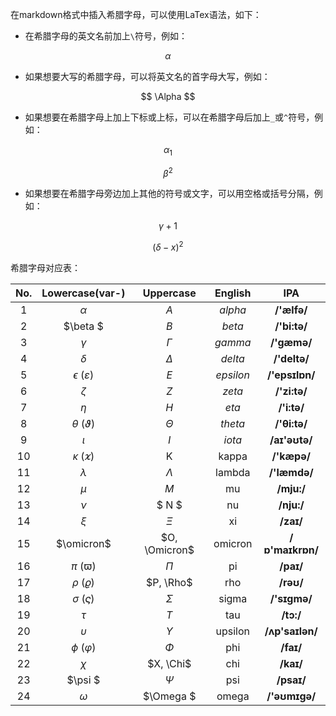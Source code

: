 
在markdown格式中插入希腊字母，可以使用LaTex语法，如下：

- 在希腊字母的英文名前加上`\`符号，例如：

$$
\alpha
$$

- 如果想要大写的希腊字母，可以将英文名的首字母大写，例如：

$$
\Alpha
$$

- 如果想要在希腊字母上加上下标或上标，可以在希腊字母后加上`_`或`^`符号，例如：

$$
\alpha_1
$$

$$
\beta^2
$$

- 如果想要在希腊字母旁边加上其他的符号或文字，可以用空格或括号分隔，例如：

$$
\gamma + 1
$$

$$
(\delta - x)^2
$$

希腊字母对应表：

| No. | Lowercase(var-) | Uppercase | English | IPA |
| :--: | :--------: | :--------: | :-------: | :---------------------------: |
| $1$ | $\alpha$ | $A$ | $alpha$ | **/'ælfə/** |
| $2$ | $\beta $ | $B$ | $beta$ | **/'bi:tə/** |
| $3$ | $\gamma$ | $\Gamma$ | $gamma$ | **/'gæmə/** |
| $4$ | $\delta$ | $\Delta$ | $delta$ | **/'deltə/** |
| $5$ | $\epsilon$ ($\varepsilon$) | $E$ | $epsilon$ | **/'epsɪlɒn/** |
| $6$ | $\zeta$ | $Z$ | $zeta$ | **/'zi:tə/** |
| $7$ | $\eta$ | $H$ | $eta$ | **/'i:tə/** |
| $8$ | $\theta$ $(\vartheta)$ | $\Theta$ | $theta$ | **/'θi:tə/** |
| $9$ | $\iota$ | $I$ | $iota$ | **/aɪ'əʊtə/** |
| $10$ | $\kappa$ ($\varkappa$) | K| kappa| **/'kæpə/** |
| 11 | $\lambda$ | $\Lambda$ | lambda | **/'læmdə/** |
| 12 | $\mu$ | $M$ | mu | **/mju:/** |
| 13 | $\nu$ |$ N $| nu | **/nju:/** |
| 14 | $\xi$ | $\Xi$ | xi | **/zaɪ/** |
| 15 | $\omicron$| $O, \Omicron$| omicron| **/ɒ'maɪkrɒn/** |
| 16 | $\pi$ ($\varpi$) | $\Pi$ | pi | **/paɪ/** |
| 17 | $\rho$ $(\varrho)$ | $P, \Rho$ | rho | **/rəʊ/** |
| 18 | $\sigma$ $(\varsigma)$| $\Sigma$ | sigma | **/'sɪɡmə/** |
| 19 | $\tau$ | $T$ | tau | **/tɔ:/** |
| 20 | $\upsilon$ | $\Upsilon$ | upsilon | **/ʌp'saɪlən/** |
| 21 | $\phi$  $(\varphi)$ | $\Phi$ | phi | **/faɪ/** |
| 22 | $\chi$ | $X, \Chi$ | chi | **/kaɪ/** |
| 23 | $\psi $| $\Psi$ | psi | **/psaɪ/** |
| 24 | $\omega$ |$\Omega $ |omega  | **/'əʊmɪɡə/** |


